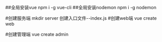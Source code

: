 ##全局安装vue
npm i -g vue-cli
##全局安装nodemon
npm i -g nodemon


#创建服务端
mkdir server
创建入口文件--index.js
#创建web端
vue create web

#创建管理端
vue create admin



